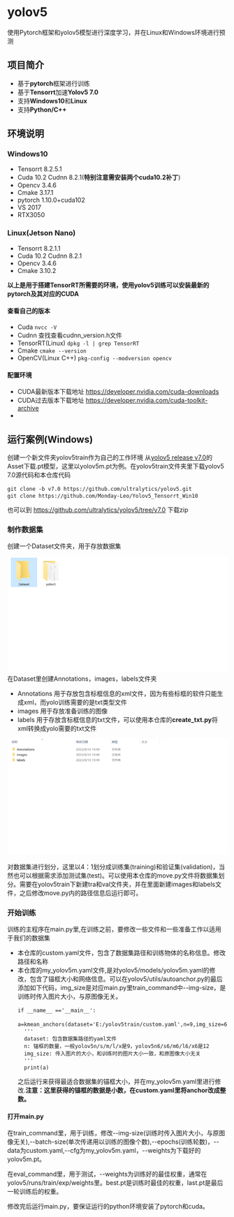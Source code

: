 # yolov5
使用Pytorch框架和yolov5模型进行深度学习，并在Linux和Windows环境进行预测
## 项目简介

- 基于**pytorch**框架进行训练
- 基于**Tensorrt**加速**Yolov5 7.0**
- 支持**Windows10**和**Linux**
- 支持**Python/C++**

## 环境说明
### **Windows10**
- Tensorrt 8.2.5.1
- Cuda 10.2 Cudnn 8.2.1(**特别注意需安装两个cuda10.2补丁**)
- Opencv 3.4.6
- Cmake 3.17.1
- pytorch 1.10.0+cuda102
- VS 2017
- RTX3050

### **Linux(Jetson Nano)**
- Tensorrt 8.2.1.1
- Cuda 10.2 Cudnn 8.2.1
- Opencv 3.4.6
- Cmake 3.10.2

**以上是用于搭建TensorRT所需要的环境，使用yolov5训练可以安装最新的pytorch及其对应的CUDA**
#### 查看自己的版本
- Cuda      ```nvcc -V```
- Cudnn     查找查看cudnn_version.h文件
- TensorRT(Linux)  ```dpkg -l | grep TensorRT```
- Cmake     ```cmake --version```
- OpenCV(Linux C++)    ```pkg-config --modversion opencv```

#### 配置环境
- CUDA最新版本下载地址 https://developer.nvidia.com/cuda-downloads
- CUDA过去版本下载地址 https://developer.nvidia.com/cuda-toolkit-archive
- 

## 运行案例(Windows)
创建一个新文件夹yolov5train作为自己的工作环境
从[yolov5 release v7.0](https://github.com/ultralytics/yolov5/releases/tag/v7.0)的Asset下载.pt模型，这里以yolov5m.pt为例。在yolov5train文件夹里下载yolov5 7.0源代码和本仓库代码
```
git clone -b v7.0 https://github.com/ultralytics/yolov5.git
git clone https://github.com/Monday-Leo/Yolov5_Tensorrt_Win10
```
也可以到 https://github.com/ultralytics/yolov5/tree/v7.0 下载zip

### 制作数据集
创建一个Dataset文件夹，用于存放数据集
<div align="center">
<img src="assets/2.png" width="800">
</div>
在Dataset里创建Annotations，images，labels文件夹

- Annotations 用于存放包含标框信息的xml文件，因为有些标框的软件只能生成xml，而yolo训练需要的是txt类型文件
- images 用于存放准备训练的图像
- labels 用于存放含标框信息的txt文件，可以使用本仓库的**create_txt.py**将xml转换成yolo需要的txt文件

<div align="center">
<img src="assets/3.png" width="800">
</div>

对数据集进行划分，这里以4：1划分成训练集(training)和验证集(validation)，当然也可以根据需求添加测试集(test)。可以使用本仓库的move.py文件将数据集划分。需要在yolov5train下新建tra和val文件夹，并在里面新建images和labels文件，之后修改move.py内的路径信息后运行即可。

### 开始训练
训练的主程序在main.py里,在训练之前，要修改一些文件和一些准备工作以适用于我们的数据集

- 本仓库的custom.yaml文件，包含了数据集路径和训练物体的名称信息。修改路径和名称
- 本仓库的my_yolov5m.yaml文件,是对yolov5/models/yolov5m.yaml的修改，包含了锚框大小和网络信息。可以在yolov5/utils/autoanchor.py的最后添加如下代码，img_size是对应main.py里train_command中--img-size，是训练时传入图片大小，与原图像无关。
  ```
  if __name__ =='__main__':
    a=kmean_anchors(dataset='E:/yolov5train/custom.yaml',n=9,img_size=640)
    '''
    dataset: 包含数据集路径的yaml文件
    n: 锚框的数量，一般yolov5n/s/m/l/x是9，yolov5n6/s6/m6/l6/x6是12
    img_size: 传入图片的大小，和训练时的图片大小一致，和原图像大小无关
    '''
    print(a)
  ```
  之后运行来获得最适合数据集的锚框大小，并在my_yolov5m.yaml里进行修改.**注意：这里获得的锚框的数据是小数，在custom.yaml里将anchor改成整数。**
#### 打开main.py

在train_command里，用于训练，修改--img-size(训练时传入图片大小，与原图像无关),--batch-size(单次传递用以训练的图像个数),--epochs(训练轮数)，--data为custom.yaml,--cfg为my_yolov5m.yaml，--weights为下载好的yolov5m.pt。

在eval_command里，用于测试，--weights为训练好的最佳权重，通常在yolov5/runs/train/exp/weights里。best.pt是训练时最佳的权重，last.pt是最后一轮训练后的权重。

修改完后运行main.py，要保证运行的python环境安装了pytorch和cuda。
